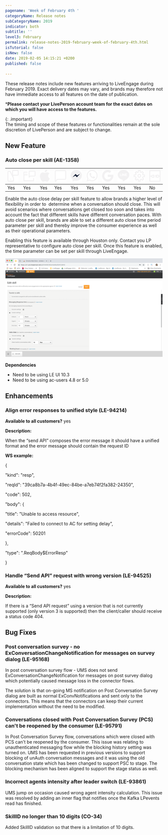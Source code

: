 ```yaml
---
pagename: 'Week of February 4th '
categoryName: Release notes
subCategoryName: 2019
indicator: both
subtitle: ''
level3: February
permalink: release-notes-2019-february-week-of-february-4th.html
isTutorial: false
isNew: false
date: 2019-02-05 14:15:21 +0200
published: false

---
```

These release notes include new features arriving to LiveEngage during February 2019. Exact delivery dates may vary, and brands may therefore not have immediate access to all features on the date of publication.

\***Please contact your LivePerson account team for the exact dates on which you will have access to the features.**

{: .important}  
The timing and scope of these features or functionalities remain at the sole discretion of LivePerson and are subject to change.

## New Feature

### Auto close per skill (AE-1358)

<table> <thead> <tr class="categoryrow"> <th><img class="tableIcon" src="img/mobileappmessaging.svg" /></th> <th><img class="tableIcon" src="img/web-messaging.svg" /></th> <th><img class="tableIcon" src="img/abc.svg" /></th> <th><img class="tableIcon" src="img/sms.svg" /></th> <th><img class="tableIcon" src="img/fb-messenger.svg" /></th> <th><img class="tableIcon" src="img/whatsapp.svg" /></th> <th><img class="tableIcon" src="img/google-rsc.svg" /></th> <th><img class="tableIcon" src="img/line.svg" /></th> <th><img class="tableIcon" src="img/messaging-window-api.svg" /></th> <th><img class="tableIcon" src="img/connector-api.svg" /></th> </tr> </thead> <tbody> <tr> <td>Yes</td> <td>Yes</td> <td>Yes</td> <td>Yes</td> <td>Yes</td> <td>Yes</td> <td>Yes</td> <td>Yes</td> <td>Yes</td> <td>No</td> </tr> </tbody> </table>

Enable the auto close delay per skill feature to allow brands a higher level of flexibility in order to  determine when a conversation should close. This will avoid scenarios where conversations get closed too soon and takes into account the fact that different skills have different conversation paces. With auto close per skill, brands are able to set a different auto close time period parameter per skill and thereby improve the consumer experience as well as their operational parameters.

Enabling this feature is available through Houston only. Contact you LP representative to configure auto close per skill. Once this feature is enabled, the time parameter can be set per skill through LiveEngage.

![](/img/week-of-february-4th.png)

**Dependencies**

* Need to be using LE UI 10.3
* Need to be using ac-users 4.8 or 5.0

## Enhancements

### Align error responses to unified style (LE-94214)

**Available to all customers?** yes

**Description:**

When the “send API” composes the error message it should have a unified format and the error message should contain the request ID

**WS example:**

{

"kind": "resp",

"reqId": "39ca8b7a-4b4f-49ec-84be-a7eb74f2fa382-24350",

"code": 502,

"body": {

"title": "Unable to access resource",

"details": "Failed to connect to AC for setting delay",

"errorCode": 50201

},

"type": ".ReqBody$ErrorResp"

}

### Handle “Send API” request with wrong version (LE-94525)

**Available to all customers?** yes

**Description:**

If there is a “Send API request” using a version that is not currently supported (only version 3 is supported) then the client/caller should receive a status code 404.

## Bug Fixes

### Post conversation survey - no ExConversationChangeNotification for messages on survey dialog (LE-95168)

In post conversation survey flow - UMS does not send ExConversationChangeNotification for messages on post survey dialog which potentially caused message loss in the connector flows.

The solution is that on-going MS notification on Post Conversation Survey dialog are built as normal ExConvNotifications and sent only to the connectors. This means that the connectors can keep their current implementation without the need to be modified.

### Conversations closed with Post Conversation Survey (PCS) can't be reopened by the consumer (LE-95791)

In Post Conversation Survey flow, conversations which were closed with PCS can't be reopened by the consumer. This issue was relating to unauthenticated messaging flow while the blocking history setting was turned on. UMS has been requested in previous versions to support blocking of unAuth conversation messages and it was using the old conversation state which has been changed to support PSC to stage. The blocking mechanism has been aligned to support the stage status as well.

### Incorrect agents intensity after leader switch (LE-93861)

UMS jump on occasion caused wrong agent intensity calculation. This issue was resolved by adding an inner flag that notifies once the Kafka LPevents read has finished.

### SkillID no longer than 10 digits (CO-34)

Added SkillID validation so that there is a limitation of 10 digits.